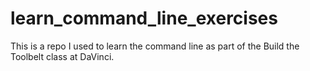 # learn_command_line_exercises
This is a repo I used to learn the command line as part of the Build the Toolbelt class at DaVinci.

